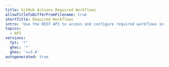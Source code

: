 ```yaml
---
title: GitHub Actions Required Workflows
allowTitleToDifferFromFilename: true
shortTitle: Required Workflows
intro: 'Use the REST API to access and configure required workflows in an organization in {% data variables.product.prodname_actions %}.'
topics:
  - API
versions:
  fpt: '*'
  ghec: '*'
  ghes: '>=3.8'
autogenerated: true
---
```




<!-- Content after this section is automatically generated -->
